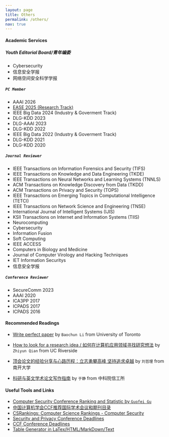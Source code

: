 ```yaml
---
layout: page
title: Others
permalink: /others/
nav: true
---
```


#### Academic Services


##### Youth Editorial Board/青年编委

- Cybersecurity
- 信息安全学报
- 网络空间安全科学学报


##### `PC Member`

- AAAI 2026
- [EASE 2025 (Research Track)](https://conf.researchr.org/track/ease-2025/ease-2025-research-papers)
- IEEE Big Data 2024 (Industry & Goverment Track)
- DLG-KDD 2023
- DLG-AAAI 2023
- DLG-KDD 2022
- IEEE Big Data 2022 (Industry & Goverment Track)
- DLG-KDD 2021
- DLG-KDD 2020

##### `Journal Reviewer`

- IEEE Transactions on Information Forensics and Security (TIFS)
- IEEE Transactions on Knowledge and Data Engineering (TKDE)
- IEEE Transactions on Neural Networks and Learning Systems (TNNLS)
- ACM Transactions on Knowledge Discovery from Data (TKDD)
- ACM Transactions on Privacy and Security (TOPS)
- IEEE Transactions on Emerging Topics in Computational Intelligence (TETCI)
- IEEE Transactions on Network Science and Engineering (TNSE)
- International Journal of Intelligent Systems (IJIS)
- KSII Transactions on Internet and Information Systems (TIIS)
- Neurocomputing
- Cybersecurity
- Information Fusion
- Soft Computing
- IEEE ACCESS
- Computers in Biology and Medicine
- Journal of Computer Virology and Hacking Techniques
- IET Information Securitys
- 信息安全学报


##### `Conference Reviewer`

- SecureComm 2023
- AAAI 2020
- ICA3PP 2017
- ICPADS 2017
- ICPADS 2016

#### Recommended Readings

- [Write perfect paper](https://iqua.ece.toronto.edu/papers/writing-perfect-papers-2021.pdf) by `Baochun Li` from University of Toronto

- [How to look for a research idea / 如何在计算机应用领域寻找研究想法](https://zhuanlan.zhihu.com/p/341685279) by `Zhiyun Qian` from UC Riverside

- [顶会论文的经验分享与心路历程：立志勇攀高峰 坚持追求卓越](https://zhuanlan.zhihu.com/p/512528671) by `刘哲理` from 南开大学

- [科研与英文学术论文写作指南](https://mmlab-iie.github.io/course/) by `于静` from 中科院信工所

#### Useful Tools and Links

- [Computer Security Conference Ranking and Statistic by `Guofei Gu`](https://people.engr.tamu.edu/guofei/sec_conf_stat.htm)
- [中国计算机学会CCF推荐国际学术会议和期刊目录](https://www.ccf.org.cn/Academic_Evaluation/By_category/)
- [CSRankings: Computer Science Rankings - Computer Security](http://csrankings.org/#/fromyear/2011/toyear/2021/index?none&cn)
- [Security and Privacy Conference Deadlines](https://sec-deadlines.github.io/)
- [CCF Conference Deadlines](https://ccfddl.github.io/)
- [Table Generator in LaTex/HTML/MarkDown/Text](https://www.tablesgenerator.com)
